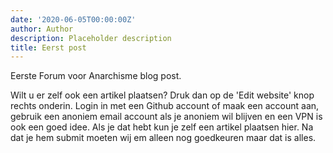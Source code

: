 ```yaml
---
date: '2020-06-05T00:00:00Z'
author: Author
description: Placeholder description
title: Eerst post
---
```

Eerste Forum voor Anarchisme blog post.

Wilt u er zelf ook een artikel plaatsen?
Druk dan op de 'Edit website' knop rechts onderin.
Login in met een Github account of maak een account aan, gebruik een anoniem email account als je anoniem wil blijven en een VPN is ook een goed idee. Als je dat hebt kun je zelf een artikel plaatsen hier. Na dat je hem submit moeten wij em alleen nog goedkeuren maar dat is alles.